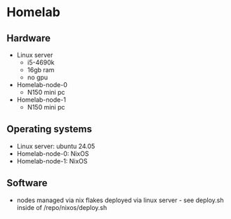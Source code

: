 # Homelab

## Hardware
- Linux server
  - i5-4690k
  - 16gb ram
  - no gpu
- Homelab-node-0
    - N150 mini pc
- Homelab-node-1
    - N150 mini pc

## Operating systems
- Linux server: ubuntu 24.05
- Homelab-node-0: NixOS
- Homelab-node-1: NixOS

## Software
- nodes managed via nix flakes deployed via linux server - see deploy.sh inside of /repo/nixos/deploy.sh